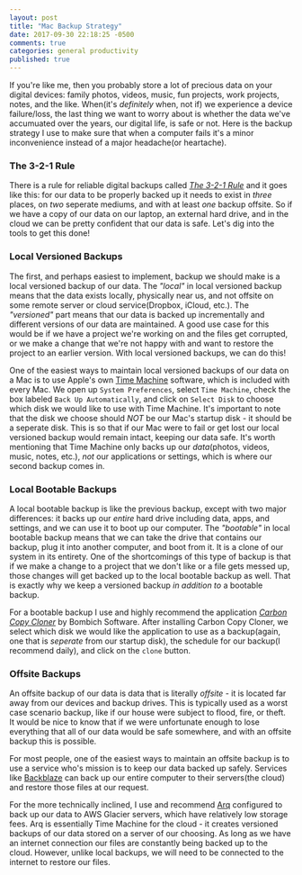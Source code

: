 ```yaml
---
layout: post
title: "Mac Backup Strategy"
date: 2017-09-30 22:18:25 -0500
comments: true
categories: general productivity
published: true
---
```


If you're like me, then you probably store a lot of precious data on your digital devices: family photos, videos, music, fun projects, work projects, notes, and the like. When(it's *definitely* when, not if) we experience a device failure/loss, the last thing we want to worry about is whether the data we've accumuated over the years, our digital life, is safe or not. Here is the backup strategy I use to make sure that when a computer fails it's a minor inconvenience instead of a major headache(or heartache).
<!-- more -->

### The 3-2-1 Rule
There is a rule for reliable digital backups called [*The 3-2-1 Rule*](https://www.carbonite.com/en/cloud-backup/business/resources/carbonite-blog/what-is-3-2-1-backup/) and it goes like this: for our data to be properly backed up it needs to exist in *three* places, on *two* seperate mediums, and with at least *one* backup offsite. So if we have a copy of our data on our laptop, an external hard drive, and in the cloud we can be pretty confident that our data is safe. Let's dig into the tools to get this done!

### Local Versioned Backups
The first, and perhaps easiest to implement, backup we should make is a local versioned backup of our data. The _"local"_ in local versioned backup means that the data exists locally, physically near us, and not offsite on some remote server or cloud service(Dropbox, iCloud, etc.). The _"versioned"_ part means that our data is backed up incrementally and different versions of our data are maintained. A good use case for this would be if we have a project we're working on and the files get corrupted, or we make a change that we're not happy with and want to restore the project to an earlier version. With local versioned backups, we can do this!

One of the easiest ways to maintain local versioned backups of our data on a Mac is to use Apple's own [Time Machine](https://www.apple.com/in/support/timemachine/) software, which is included with every Mac. We open up `System Preferences`, select `Time Machine`, check the box labeled `Back Up Automatically`, and click on `Select Disk` to choose which disk we would like to use with Time Machine. It's important to note that the disk we choose should _NOT_ be our Mac's startup disk - it should be a seperate disk. This is so that if our Mac were to fail or get lost our local versioned backup would remain intact, keeping our data safe. It's worth mentioning that Time Machine only backs up our *data*(photos, videos, music, notes, etc.), _not_ our applications or settings, which is where our second backup comes in.

### Local Bootable Backups
A local bootable backup is like the previous backup, except with two major differences: it backs up our *entire* hard drive including data, apps, and settings, and we can use it to boot up our computer. The _"bootable"_ in local bootable backup means that we can take the drive that contains our backup, plug it into another computer, and boot from it. It is a clone of our system in its entirety. One of the shortcomings of this type of backup is that if we make a change to a project that we don't like or a file gets messed up, those changes will get backed up to the local bootable backup as well. That is exactly why we keep a versioned backup *in addition to* a bootable backup. 

For a bootable backup I use and highly recommend the application [*Carbon Copy Cloner*](https://bombich.com) by Bombich Software. After installing Carbon Copy Cloner, we select which disk we would like the application to use as a backup(again, one that is *seperate* from our startup disk), the schedule for our backup(I recommend daily), and click on the `clone` button.

### Offsite Backups
An offsite backup of our data is data that is literally *offsite* - it is located far away from our devices and backup drives. This is typically used as a worst case scenario backup, like if our house were subject to flood, fire, or theft. It would be nice to know that if we were unfortunate enough to lose everything that all of our data would be safe somewhere, and with an offsite backup this is possible.

For most people, one of the easiest ways to maintain an offsite backup is to use a service who's mission is to keep our data backed up safely. Services like [Backblaze](https://www.backblaze.com) can back up our entire computer to their servers(the cloud) and restore those files at our request.

For the more technically inclined, I use and recommend [Arq](https://www.arqbackup.com) configured to back up our data to AWS Glacier servers, which have relatively low storage fees. Arq is essentially Time Machine for the cloud - it creates versioned backups of our data stored on a server of our choosing. As long as we have an internet connection our files are constantly being backed up to the cloud. However, unlike local backups, we will need to be connected to the internet to restore our files.